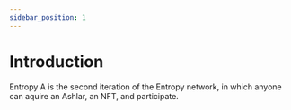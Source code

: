 ```yaml
---
sidebar_position: 1
---
```


# Introduction

Entropy A is the second iteration of the Entropy network, in which anyone can aquire an Ashlar, an NFT, and participate.